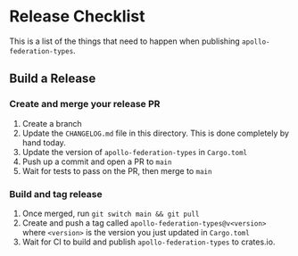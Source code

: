 # Release Checklist

This is a list of the things that need to happen when publishing `apollo-federation-types`.

## Build a Release

### Create and merge your release PR

1. Create a branch
2. Update the `CHANGELOG.md` file in this directory. This is done completely by hand today.
3. Update the version of `apollo-federation-types` in `Cargo.toml`
4. Push up a commit and open a PR to `main`
5. Wait for tests to pass on the PR, then merge to `main`

### Build and tag release

1. Once merged, run `git switch main && git pull`
2. Create and push a tag called `apollo-federation-types@v<version>` where `<version>` is the version you just updated
   in `Cargo.toml`
3. Wait for CI to build and publish `apollo-federation-types` to crates.io.
